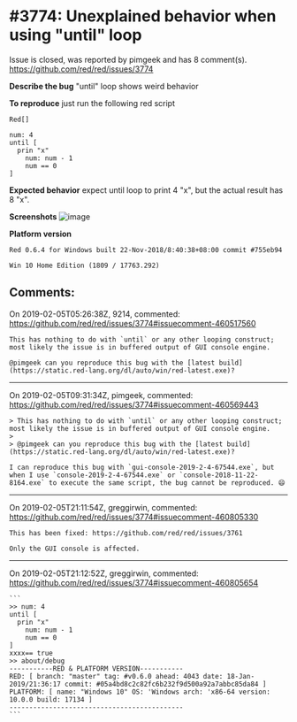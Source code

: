 
#3774: Unexplained behavior when using "until" loop
================================================================================
Issue is closed, was reported by pimgeek and has 8 comment(s).
<https://github.com/red/red/issues/3774>

**Describe the bug**
 "until" loop shows weird behavior

**To reproduce**
just run the following red script
```red
Red[]

num: 4
until [
  prin "x"
	num: num - 1
	num == 0
]
```

**Expected behavior**
expect until loop to print 4 "x", but the actual result has 8 "x".

**Screenshots**
![image](https://user-images.githubusercontent.com/1609306/52251667-358fc500-2939-11e9-9cce-45c972512c1f.png)

**Platform version**
```
Red 0.6.4 for Windows built 22-Nov-2018/8:40:38+08:00 commit #755eb94

Win 10 Home Edition (1809 / 17763.292)
```



Comments:
--------------------------------------------------------------------------------

On 2019-02-05T05:26:38Z, 9214, commented:
<https://github.com/red/red/issues/3774#issuecomment-460517560>

    This has nothing to do with `until` or any other looping construct; most likely the issue is in buffered output of GUI console engine.
    
    @pimgeek can you reproduce this bug with the [latest build](https://static.red-lang.org/dl/auto/win/red-latest.exe)?

--------------------------------------------------------------------------------

On 2019-02-05T09:31:34Z, pimgeek, commented:
<https://github.com/red/red/issues/3774#issuecomment-460569443>

    > This has nothing to do with `until` or any other looping construct; most likely the issue is in buffered output of GUI console engine.
    > 
    > @pimgeek can you reproduce this bug with the [latest build](https://static.red-lang.org/dl/auto/win/red-latest.exe)?
    
    I can reproduce this bug with `gui-console-2019-2-4-67544.exe`, but when I use `console-2019-2-4-67544.exe` or `console-2018-11-22-8164.exe` to execute the same script, the bug cannot be reproduced. 😄

--------------------------------------------------------------------------------

On 2019-02-05T21:11:54Z, greggirwin, commented:
<https://github.com/red/red/issues/3774#issuecomment-460805330>

    This has been fixed: https://github.com/red/red/issues/3761
    
    Only the GUI console is affected.

--------------------------------------------------------------------------------

On 2019-02-05T21:12:52Z, greggirwin, commented:
<https://github.com/red/red/issues/3774#issuecomment-460805654>

    ```
    >> num: 4
    until [
      prin "x"
    	num: num - 1
    	num == 0
    ]
    xxxx== true
    >> about/debug
    -----------RED & PLATFORM VERSION----------- 
    RED: [ branch: "master" tag: #v0.6.0 ahead: 4043 date: 18-Jan-2019/21:36:17 commit: #05a4bd8c2c82fc6b232f9d500a92a7abbc85da84 ]
    PLATFORM: [ name: "Windows 10" OS: 'Windows arch: 'x86-64 version: 10.0.0 build: 17134 ]
    --------------------------------------------
    ```

